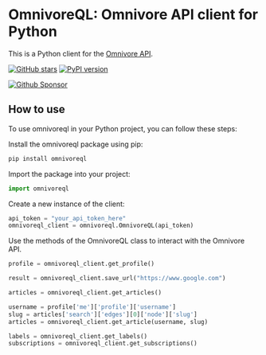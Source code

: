 # OmnivoreQL: Omnivore API client for Python

This is a Python client for the [Omnivore API](https://omnivore.app).

[![GitHub stars](https://img.shields.io/github/stars/yazdipour/omnivoreql.svg?style=social&label=Star)](https://github.com/yazdipour/omnivoreql/stargazers)
[![PyPI version](https://badge.fury.io/py/omnivoreql.svg)](https://pypi.org/project/omnivoreql/)
<!-- [![Tests](https://github.com/yazdipour/omnivoreql/workflows/Tests/badge.svg)](https://github.com/yazdipour/OmnivoreQL/actions/) -->
[![Github Sponsor](https://img.shields.io/static/v1?label=Sponsor&message=%E2%9D%A4&logo=GitHub&color=%23fe8e86)](https://github.com/sponsors/yazdipour)

## How to use

To use omnivoreql in your Python project, you can follow these steps:

Install the omnivoreql package using pip:

```bash
pip install omnivoreql
```

Import the package into your project:

```python
import omnivoreql
```

Create a new instance of the client:

```python
api_token = "your_api_token_here"
omnivoreql_client = omnivoreql.OmnivoreQL(api_token)
```

Use the methods of the OmnivoreQL class to interact with the Omnivore API. 

```python
profile = omnivoreql_client.get_profile()

result = omnivoreql_client.save_url("https://www.google.com")

articles = omnivoreql_client.get_articles()

username = profile['me']['profile']['username']
slug = articles['search']['edges'][0]['node']['slug']
articles = omnivoreql_client.get_article(username, slug)

labels = omnivoreql_client.get_labels()
subscriptions = omnivoreql_client.get_subscriptions()
```
